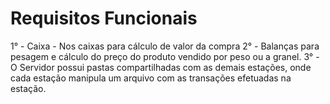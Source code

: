 <h1>Requisitos Funcionais</h1>

1° - Caixa - Nos caixas para cálculo de valor da compra
2° - Balanças para pesagem e cálculo do preço do produto vendido por peso ou a granel. 
3° - O Servidor possui pastas compartilhadas com as demais estações, onde cada estação manipula um arquivo com as transações efetuadas na estação.
